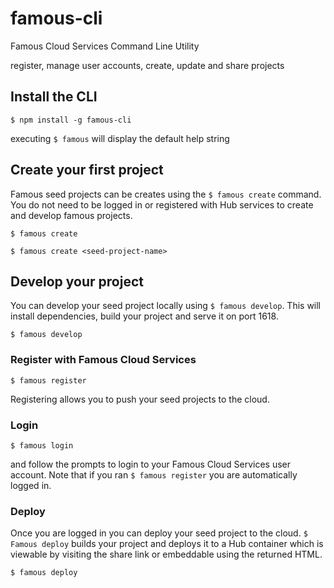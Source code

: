 # famous-cli

Famous Cloud Services Command Line Utility

register, manage user accounts, create, update and share projects


## Install the CLI

    $ npm install -g famous-cli

executing `$ famous` will display the default help string

## Create your first project

Famous seed projects can be creates using the `$ famous create` command. You do not need to be logged in or registered with Hub services to create and develop famous projects.

    $ famous create

    $ famous create <seed-project-name>


## Develop your project

You can develop your seed project locally using `$ famous develop`. This will install dependencies, build your project and serve it on port 1618.

    $ famous develop

### Register with Famous Cloud Services

    $ famous register

Registering allows you to push your seed projects to the cloud.

### Login

    $ famous login

and follow the prompts to login to your Famous Cloud Services user account. Note that if you ran `$ famous register` you are automatically logged in.

### Deploy

Once you are logged in you can deploy your seed project to the cloud. `$ Famous deploy` builds your project and deploys it to a Hub container which is viewable by visiting the share link or embeddable using the returned HTML.

    $ famous deploy

